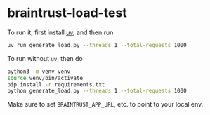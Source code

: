 # braintrust-load-test

To run it, first install [uv](https://github.com/astral-sh/uv), and then run

```bash
uv run generate_load.py --threads 1 --total-requests 1000
```

To run without `uv`, then do

```bash
python3 -m venv venv
source venv/bin/activate
pip install -r requirements.txt
python generate_load.py --threads 1 --total-requests 1000
```

Make sure to set `BRAINTRUST_APP_URL`, etc. to point to your local env.
